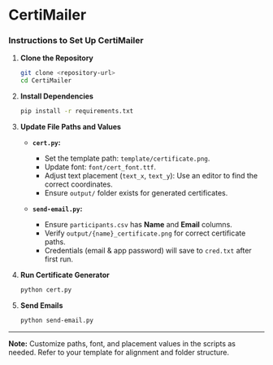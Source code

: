 # CertiMailer

### Instructions to Set Up CertiMailer  

1. **Clone the Repository**  
   ```bash
   git clone <repository-url>
   cd CertiMailer
   ```

2. **Install Dependencies**  
   ```bash
   pip install -r requirements.txt
   ```

3. **Update File Paths and Values**  
   - **`cert.py`:**  
     - Set the template path: `template/certificate.png`.  
     - Update font: `font/cert_font.ttf`.  
     - Adjust text placement (`text_x`, `text_y`): Use an editor to find the correct coordinates.  
     - Ensure `output/` folder exists for generated certificates.  

   - **`send-email.py`:**  
     - Ensure `participants.csv` has **Name** and **Email** columns.  
     - Verify `output/{name}_certificate.png` for correct certificate paths.  
     - Credentials (email & app password) will save to `cred.txt` after first run.  

4. **Run Certificate Generator**  
   ```bash
   python cert.py
   ```

5. **Send Emails**  
   ```bash
   python send-email.py
   ```

---

**Note:** Customize paths, font, and placement values in the scripts as needed. Refer to your template for alignment and folder structure.
